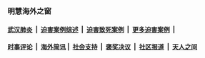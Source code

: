 
### 明慧海外之窗

####  [武汉肺炎](indexes/365.md?t=07010902) &nbsp;|&nbsp;  [迫害案例综述](indexes/328.md?t=07010902) &nbsp;|&nbsp; [迫害致死案例](indexes/277.md?t=07010902)  &nbsp;|&nbsp; [更多迫害案例](indexes/81.md?t=07010902)  &nbsp;|&nbsp; 
####  [时事评论](indexes/19.md?t=07010902) &nbsp;|&nbsp; [海外简讯](indexes/245.md?t=07010902)&nbsp;|&nbsp;  [社会支持](indexes/140.md?t=07010902) &nbsp;|&nbsp; [褒奖决议](indexes/282.md?t=07010902) &nbsp;|&nbsp; [社区报道](indexes/91.md?t=07010902)  &nbsp;|&nbsp; [天人之间](indexes/78.md?t=07010902) 

